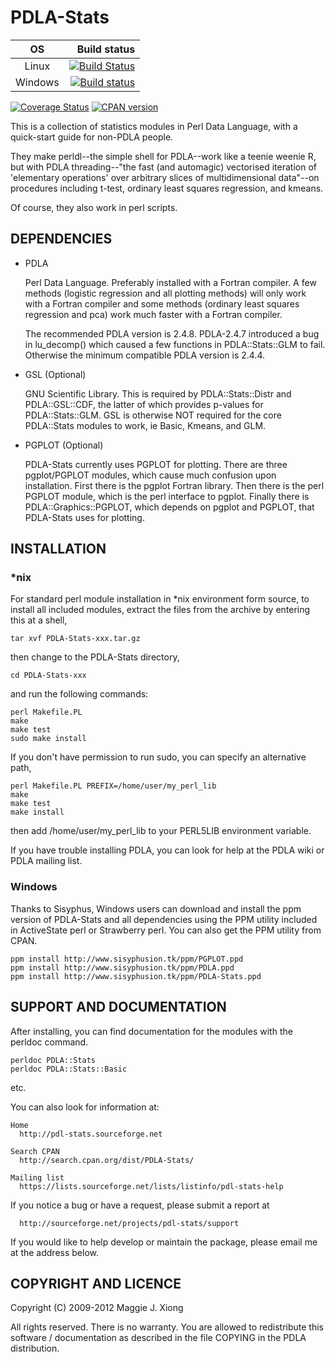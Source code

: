 # PDLA-Stats

| OS      |  Build status |
|:-------:|--------------:|
| Linux   | [![Build Status](https://travis-ci.org/PDLPorters/pdla-stats.png?branch=master)](https://travis-ci.org/PDLPorters/pdla-stats) |
| Windows | [![Build status](https://ci.appveyor.com/api/projects/status/0vyo5c507j1ig690/branch/master?svg=true)](https://ci.appveyor.com/project/zmughal/pdla-stats/branch/master) |

[![Coverage Status](https://coveralls.io/repos/PDLPorters/pdla-stats/badge.svg?branch=master&service=github)](https://coveralls.io/github/PDLPorters/pdla-stats?branch=master)
[![CPAN version](https://badge.fury.io/pl/pdla-stats.svg)](https://metacpan.org/pod/PDLA::Stats)

This is a collection of statistics modules in Perl Data Language, with a quick-start guide for non-PDLA people.

They make perldl--the simple shell for PDLA--work like a teenie weenie R, but with PDLA threading--"the fast (and automagic) vectorised iteration of 'elementary operations' over arbitrary slices of multidimensional data"--on procedures including t-test, ordinary least squares regression, and kmeans.

Of course, they also work in perl scripts.

## DEPENDENCIES

- PDLA

  Perl Data Language. Preferably installed with a Fortran compiler. A few methods (logistic regression and all plotting methods) will only work with a Fortran compiler and some methods (ordinary least squares regression and pca) work much faster with a Fortran compiler.

  The recommended PDLA version is 2.4.8. PDLA-2.4.7 introduced a bug in lu_decomp() which caused a few functions in PDLA::Stats::GLM to fail. Otherwise the minimum compatible PDLA version is 2.4.4.

- GSL (Optional)

  GNU Scientific Library. This is required by PDLA::Stats::Distr and PDLA::GSL::CDF, the latter of which provides p-values for PDLA::Stats::GLM. GSL is otherwise NOT required for the core PDLA::Stats modules to work, ie Basic, Kmeans, and GLM.

- PGPLOT (Optional)

  PDLA-Stats currently uses PGPLOT for plotting. There are three pgplot/PGPLOT modules, which cause much confusion upon installation. First there is the pgplot Fortran library. Then there is the perl PGPLOT module, which is the perl interface to pgplot. Finally there is PDLA::Graphics::PGPLOT, which depends on pgplot and PGPLOT, that PDLA-Stats uses for plotting.

## INSTALLATION

### *nix

For standard perl module installation in *nix environment form source, to install all included modules, extract the files from the archive by entering this at a shell,

    tar xvf PDLA-Stats-xxx.tar.gz

then change to the PDLA-Stats directory,

    cd PDLA-Stats-xxx

and run the following commands:

    perl Makefile.PL
    make
    make test
    sudo make install

If you don't have permission to run sudo, you can specify an alternative path,

    perl Makefile.PL PREFIX=/home/user/my_perl_lib
    make
    make test
    make install

then add /home/user/my_perl_lib to your PERL5LIB environment variable.

If you have trouble installing PDLA, you can look for help at the PDLA wiki or PDLA mailing list.

### Windows

Thanks to Sisyphus, Windows users can download and install the ppm version of PDLA-Stats and all dependencies using the PPM utility included in ActiveState perl or Strawberry perl. You can also get the PPM utility from CPAN.

    ppm install http://www.sisyphusion.tk/ppm/PGPLOT.ppd
    ppm install http://www.sisyphusion.tk/ppm/PDLA.ppd
    ppm install http://www.sisyphusion.tk/ppm/PDLA-Stats.ppd


## SUPPORT AND DOCUMENTATION

After installing, you can find documentation for the modules with the
perldoc command.

    perldoc PDLA::Stats
    perldoc PDLA::Stats::Basic

etc.

You can also look for information at:

    Home
      http://pdl-stats.sourceforge.net

    Search CPAN
      http://search.cpan.org/dist/PDLA-Stats/

    Mailing list
      https://lists.sourceforge.net/lists/listinfo/pdl-stats-help

If you notice a bug or have a request, please submit a report at

      http://sourceforge.net/projects/pdl-stats/support

If you would like to help develop or maintain the package, please email me at the address below.


## COPYRIGHT AND LICENCE

Copyright (C) 2009-2012 Maggie J. Xiong  <maggiexyz users.sourceforge.net>

All rights reserved. There is no warranty. You are allowed to redistribute this software / documentation as described in the file COPYING in the PDLA distribution.
